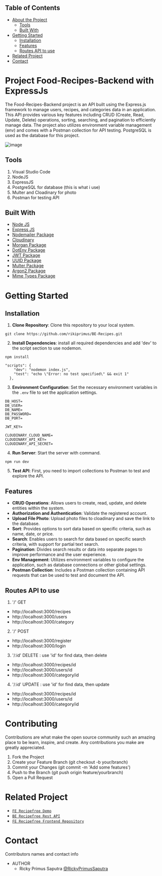 ## Table of Contents

* [About the Project](#Project-Food-Recipes-Backend-with-ExpressJs)
  * [Tools](#tools)
  * [Built With](#built-with)
* [Getting Started](#getting-started)
  * [Installation](#installation)
  * [Features](#features)
  * [Routes API to use](#Routes-API-to-use)
* [Related Project](#related-project)
* [Contact](#contact)

# Project Food-Recipes-Backend with ExpressJs

The Food-Recipes-Backend project is an API built using the Express.js framework to manage users, recipes, and categories data in an application. This API provides various key features including CRUD (Create, Read, Update, Delete) operations, sorting, searching, and pagination to efficiently manage data. The project also utilizes environment variable management (env) and comes with a Postman collection for API testing. PostgreSQL is used as the database for this project.

![image](https://github.com/rikiprimus/BE-Recipes/assets/34765525/4d9ed1c2-91c8-4899-b2d7-cd1689648ddc)


## Tools
1. Visual Studio Code
2. NodeJS
3. ExpressJS
4. PostgreSQL for database (this is what i use)
5. Multer and Cloadinary for photo
6. Postman for testing API

## Built With
* [Node JS](https://nodejs.org/en/docs/)
* [Express JS](https://expressjs.com/)
* [Nodemailer Package](https://www.npmjs.com/package/nodemailer)
* [Cloudinary](https://cloudinary.com/)
* [Morgan Package](https://www.npmjs.com/package/morgan)
* [DotEnv Package](https://www.npmjs.com/package/dotenv)
* [JWT Package](https://www.npmjs.com/package/jsonwebtoken)
* [UUID Package](https://www.npmjs.com/package/uuid)
* [Multer Package](https://www.npmjs.com/package/multer)
* [Argon2 Package](https://www.npmjs.com/package/argon2)
* [Mime Types Package](https://www.npmjs.com/package/mime-types)

# Getting Started

## Installation
1. **Clone Repository**: Clone this repository to your local system.
```
git clone https://github.com/rikiprimus/BE-Recipes.git
```
2. **Install Dependencies**: install all required dependencies and add 'dev' to the script section to use nodemon.
```
npm install
```
```
"scripts": {
    "dev": "nodemon index.js",
    "test": "echo \"Error: no test specified\" && exit 1"
  },
```
3. **Environment Configuration**: Set the necessary environment variables in the `.env` file to set the application settings.
```
DB_HOST=
DB_USER=
DB_NAME=
DB_PASSWORD=
DB_PORT=

JWT_KEY=

CLOUDINARY_CLOUD_NAME=
CLOUDINARY_API_KEY=
CLOUDINARY_API_SECRET=
```
4. **Run Server**: Start the server with command.
```
npm run dev
```
5. **Test API**: First, you need to import collections to Postman to test and explore the API.

## Features
- **CRUD Operations**: Allows users to create, read, update, and delete entities within the system.
- **Authorization and Authentication**: Validate the registered account.
- **Upload File Photo**: Upload photo files to cloadinary and save the link to the database.
- **Sort**: Provides options to sort data based on specific criteria, such as name, date, or price.
- **Search**: Enables users to search for data based on specific search criteria, with support for partial text search.
- **Pagination**: Divides search results or data into separate pages to improve performance and the user experience.
- **Env Management**: Utilizes environment variables to configure the application, such as database connections or other global settings.
- **Postman Collection**: Includes a Postman collection containing API requests that can be used to test and document the API.

## Routes API to use
1. '/' GET
  - http://localhost:3000/recipes
  - http://localhost:3000/users
  - http://localhost:3000/category

2. '/' POST
  - http://localhost:3000/register
  - http://localhost:3000/login

3. '/:id' DELETE : use 'id' for find data, then delete
  - http://localhost:3000/recipes/id
  - http://localhost:3000/users/id
  - http://localhost:3000/category/id
    
4. '/:id' UPDATE : use 'id' for find data, then update
  - http://localhost:3000/recipes/id
  - http://localhost:3000/users/id
  - http://localhost:3000/category/id

# Contributing
Contributions are what make the open source community such an amazing place to be learn, inspire, and create. Any contributions you make are greatly appreciated.
1. Fork the Project
2. Create your Feature Branch (git checkout -b your/branch)
3. Commit your Changes (git commit -m 'Add some features')
4. Push to the Branch (git push origin feature/yourbranch)
5. Open a Pull Request

# Related Project
* [`FE Recipefree Demo`](https://fe-recipe-rho.vercel.app/)
* [`BE Recipefree Rest API`](https://recipefree.vercel.app/)
* [`FE Recipefree Frontend Repository`](https://github.com/rikiprimus/FE-Recipes)

# Contact

Contributors names and contact info

* AUTHOR
  * Ricky Primus Saputra [@RickyPrimusSaputra](https://github.com/rikiprimus)
